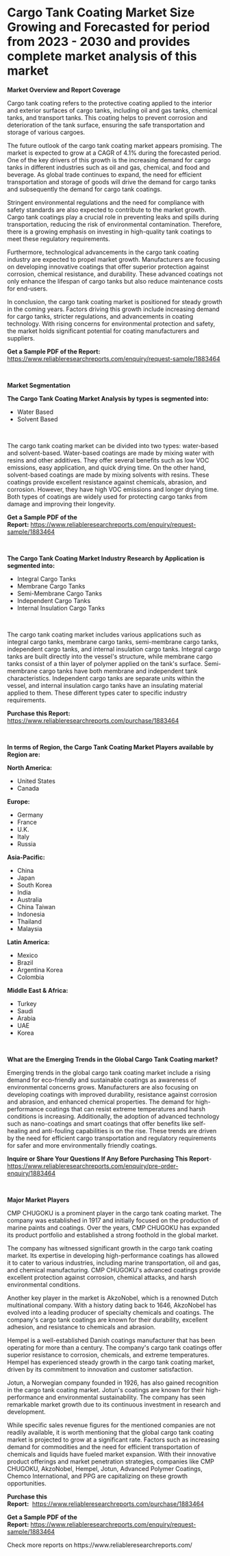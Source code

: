 <p><h1>Cargo Tank Coating Market Size Growing and Forecasted for period from 2023 - 2030 and provides complete market analysis of this market</h1></p><p><strong>Market Overview and Report Coverage</strong></p>
<p><p>Cargo tank coating refers to the protective coating applied to the interior and exterior surfaces of cargo tanks, including oil and gas tanks, chemical tanks, and transport tanks. This coating helps to prevent corrosion and deterioration of the tank surface, ensuring the safe transportation and storage of various cargoes.</p><p>The future outlook of the cargo tank coating market appears promising. The market is expected to grow at a CAGR of 4.1% during the forecasted period. One of the key drivers of this growth is the increasing demand for cargo tanks in different industries such as oil and gas, chemical, and food and beverage. As global trade continues to expand, the need for efficient transportation and storage of goods will drive the demand for cargo tanks and subsequently the demand for cargo tank coatings.</p><p>Stringent environmental regulations and the need for compliance with safety standards are also expected to contribute to the market growth. Cargo tank coatings play a crucial role in preventing leaks and spills during transportation, reducing the risk of environmental contamination. Therefore, there is a growing emphasis on investing in high-quality tank coatings to meet these regulatory requirements.</p><p>Furthermore, technological advancements in the cargo tank coating industry are expected to propel market growth. Manufacturers are focusing on developing innovative coatings that offer superior protection against corrosion, chemical resistance, and durability. These advanced coatings not only enhance the lifespan of cargo tanks but also reduce maintenance costs for end-users.</p><p>In conclusion, the cargo tank coating market is positioned for steady growth in the coming years. Factors driving this growth include increasing demand for cargo tanks, stricter regulations, and advancements in coating technology. With rising concerns for environmental protection and safety, the market holds significant potential for coating manufacturers and suppliers.</p></p>
<p><strong>Get a Sample PDF of the Report:</strong> <a href="https://www.reliableresearchreports.com/enquiry/request-sample/1883464">https://www.reliableresearchreports.com/enquiry/request-sample/1883464</a></p>
<p>&nbsp;</p>
<p><strong>Market Segmentation</strong></p>
<p><strong>The Cargo Tank Coating Market Analysis by types is segmented into:</strong></p>
<p><ul><li>Water Based</li><li>Solvent Based</li></ul></p>
<p>&nbsp;</p>
<p><p>The cargo tank coating market can be divided into two types: water-based and solvent-based. Water-based coatings are made by mixing water with resins and other additives. They offer several benefits such as low VOC emissions, easy application, and quick drying time. On the other hand, solvent-based coatings are made by mixing solvents with resins. These coatings provide excellent resistance against chemicals, abrasion, and corrosion. However, they have high VOC emissions and longer drying time. Both types of coatings are widely used for protecting cargo tanks from damage and improving their longevity.</p></p>
<p><strong>Get a Sample PDF of the Report:</strong>&nbsp;<a href="https://www.reliableresearchreports.com/enquiry/request-sample/1883464">https://www.reliableresearchreports.com/enquiry/request-sample/1883464</a></p>
<p>&nbsp;</p>
<p><strong>The Cargo Tank Coating Market Industry Research by Application is segmented into:</strong></p>
<p><ul><li>Integral Cargo Tanks</li><li>Membrane Cargo Tanks</li><li>Semi-Membrane Cargo Tanks</li><li>Independent Cargo Tanks</li><li>Internal Insulation Cargo Tanks</li></ul></p>
<p>&nbsp;</p>
<p><p>The cargo tank coating market includes various applications such as integral cargo tanks, membrane cargo tanks, semi-membrane cargo tanks, independent cargo tanks, and internal insulation cargo tanks. Integral cargo tanks are built directly into the vessel's structure, while membrane cargo tanks consist of a thin layer of polymer applied on the tank's surface. Semi-membrane cargo tanks have both membrane and independent tank characteristics. Independent cargo tanks are separate units within the vessel, and internal insulation cargo tanks have an insulating material applied to them. These different types cater to specific industry requirements.</p></p>
<p><strong>Purchase this Report:</strong>&nbsp; <a href="https://www.reliableresearchreports.com/purchase/1883464">https://www.reliableresearchreports.com/purchase/1883464</a></p>
<p>&nbsp;</p>
<p><strong>In terms of Region, the Cargo Tank Coating Market Players available by Region are:</strong></p>
<p>
    <p> <strong> North America: </strong>
        <ul>
            <li>United States</li>
            <li>Canada</li>
        </ul>
        </p> 
    <p> <strong> Europe: </strong>
        <ul>
            <li>Germany</li>
            <li>France</li>
            <li>U.K.</li>
            <li>Italy</li>
            <li>Russia</li>
        </ul>
        </p> 
    <p> <strong> Asia-Pacific: </strong>
        <ul>
            <li>China</li>
            <li>Japan</li>
            <li>South Korea</li>
            <li>India</li>
            <li>Australia</li>
            <li>China Taiwan</li>
            <li>Indonesia</li>
            <li>Thailand</li>
            <li>Malaysia</li>
        </ul>
        </p> 
    <p> <strong> Latin America: </strong>
        <ul>
            <li>Mexico</li>
            <li>Brazil</li>
            <li>Argentina Korea</li>
            <li>Colombia</li>
        </ul>
        </p> 
    <p> <strong> Middle East & Africa: </strong>
        <ul>
            <li>Turkey</li>
            <li>Saudi</li>
            <li>Arabia</li>
            <li>UAE</li>
            <li>Korea</li>
        </ul>
    </p>
    </p>
<p>&nbsp;</p>
<p><strong>What are the Emerging Trends in the Global Cargo Tank Coating market?</strong></p>
<p><p>Emerging trends in the global cargo tank coating market include a rising demand for eco-friendly and sustainable coatings as awareness of environmental concerns grows. Manufacturers are also focusing on developing coatings with improved durability, resistance against corrosion and abrasion, and enhanced chemical properties. The demand for high-performance coatings that can resist extreme temperatures and harsh conditions is increasing. Additionally, the adoption of advanced technology such as nano-coatings and smart coatings that offer benefits like self-healing and anti-fouling capabilities is on the rise. These trends are driven by the need for efficient cargo transportation and regulatory requirements for safer and more environmentally friendly coatings.</p></p>
<p><strong>Inquire or Share Your Questions If Any Before Purchasing This Report</strong>- <a href="https://www.reliableresearchreports.com/enquiry/pre-order-enquiry/1883464">https://www.reliableresearchreports.com/enquiry/pre-order-enquiry/1883464</a></p>
<p>&nbsp;</p>
<p><strong>Major Market Players</strong></p>
<p><p>CMP CHUGOKU is a prominent player in the cargo tank coating market. The company was established in 1917 and initially focused on the production of marine paints and coatings. Over the years, CMP CHUGOKU has expanded its product portfolio and established a strong foothold in the global market.</p><p>The company has witnessed significant growth in the cargo tank coating market. Its expertise in developing high-performance coatings has allowed it to cater to various industries, including marine transportation, oil and gas, and chemical manufacturing. CMP CHUGOKU's advanced coatings provide excellent protection against corrosion, chemical attacks, and harsh environmental conditions.</p><p>Another key player in the market is AkzoNobel, which is a renowned Dutch multinational company. With a history dating back to 1646, AkzoNobel has evolved into a leading producer of specialty chemicals and coatings. The company's cargo tank coatings are known for their durability, excellent adhesion, and resistance to chemicals and abrasion.</p><p>Hempel is a well-established Danish coatings manufacturer that has been operating for more than a century. The company's cargo tank coatings offer superior resistance to corrosion, chemicals, and extreme temperatures. Hempel has experienced steady growth in the cargo tank coating market, driven by its commitment to innovation and customer satisfaction.</p><p>Jotun, a Norwegian company founded in 1926, has also gained recognition in the cargo tank coating market. Jotun's coatings are known for their high-performance and environmental sustainability. The company has seen remarkable market growth due to its continuous investment in research and development.</p><p>While specific sales revenue figures for the mentioned companies are not readily available, it is worth mentioning that the global cargo tank coating market is projected to grow at a significant rate. Factors such as increasing demand for commodities and the need for efficient transportation of chemicals and liquids have fueled market expansion. With their innovative product offerings and market penetration strategies, companies like CMP CHUGOKU, AkzoNobel, Hempel, Jotun, Advanced Polymer Coatings, Chemco International, and PPG are capitalizing on these growth opportunities.</p></p>
<p><strong>Purchase this Report:</strong>&nbsp;&nbsp;<a href="https://www.reliableresearchreports.com/purchase/1883464">https://www.reliableresearchreports.com/purchase/1883464</a></p>
<p></p>
<p><strong>Get a Sample PDF of the Report:</strong>&nbsp;<a href="https://www.reliableresearchreports.com/enquiry/request-sample/1883464">https://www.reliableresearchreports.com/enquiry/request-sample/1883464</a></p>
<p>Check more reports on https://www.reliableresearchreports.com/</p>